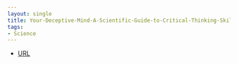 ```yaml
---
layout: single
title: Your-Deceptive-Mind-A-Scientific-Guide-to-Critical-Thinking-Skills
tags:
- Science
---
```



- [URL](https://www.audible.com/pd/Your-Deceptive-Mind-A-Scientific-Guide-to-Critical-Thinking-Skills-Part-1-Audiobook/B00D9473WC)
